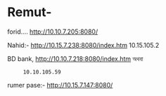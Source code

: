 # Remut-




forid.... http://10.10.7.205:8080/

Nahid:- http://10.15.7.238:8080/index.htm
10.15.105.2


BD bank, http://10.10.7.218:8080/index.htm  অথবা

         10.10.105.59

rumer pase:- http://10.15.7.147:8080/

